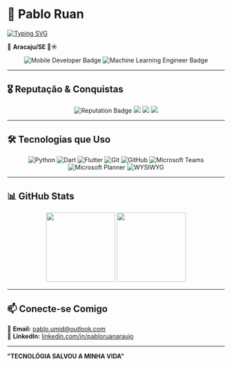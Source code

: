# 🚀 Pablo Ruan  

[![Typing SVG](https://readme-typing-svg.herokuapp.com?font=Fira+Code&weight=500&size=24&duration=3500&pause=1000&color=FFFFFF&background=000000&center=true&vCenter=true&width=500&height=50&lines=Lider+Execução+%7C+Construtor+Vendas)](https://github.com/Pablohtp1)

📍 **Aracaju/SE 🌴☀️**  

<div align="center">
  <img src="https://img.shields.io/badge/Position-Mobile%20Developer-blue?style=for-the-badge&logo=flutter" alt="Mobile Developer Badge">
  <img src="https://img.shields.io/badge/Position-Machine%20Learning%20Engineer-green?style=for-the-badge&logo=pytorch" alt="Machine Learning Engineer Badge">
</div>

---

## 🎖 **Reputação & Conquistas**  

<div align="center">
  <img src="https://img.shields.io/badge/Reputation-1230-blueviolet?style=for-the-badge&logo=stackoverflow" alt="Reputation Badge">
  <img src="https://img.shields.io/badge/Answers-57-yellow?style=for-the-badge&logo=stackoverflow">
  <img src="https://img.shields.io/badge/Questions-2-orange?style=for-the-badge&logo=stackoverflow">
  <img src="https://img.shields.io/badge/Profile%20Views-544-lightblue?style=for-the-badge&logo=github">
</div>

---

## **🛠️ Tecnologias que Uso**
<div align="center">
  <img src="https://img.shields.io/badge/Python-3776AB?style=for-the-badge&logo=python&logoColor=white" alt="Python">
  <img src="https://img.shields.io/badge/Dart-0175C2?style=for-the-badge&logo=dart&logoColor=white" alt="Dart">
  <img src="https://img.shields.io/badge/Flutter-02569B?style=for-the-badge&logo=flutter&logoColor=white" alt="Flutter">
  <img src="https://img.shields.io/badge/Git-F05032?style=for-the-badge&logo=git&logoColor=white" alt="Git">
  <img src="https://img.shields.io/badge/GitHub-181717?style=for-the-badge&logo=github&logoColor=white" alt="GitHub">
  <img src="https://img.shields.io/badge/Microsoft%20Teams-6264A7?style=for-the-badge&logo=microsoft-teams&logoColor=white" alt="Microsoft Teams">
  <img src="https://img.shields.io/badge/Microsoft%20Planner-107C41?style=for-the-badge&logo=microsoft&logoColor=white" alt="Microsoft Planner">
  <img src="https://img.shields.io/badge/WYSIWYG-FF7F50?style=for-the-badge&logo=wysiwyg&logoColor=white" alt="WYSIWYG">
</div>

---

## **📊 GitHub Stats**
<div align="center">
  <img height="160em" src="https://github-readme-stats.vercel.app/api?username=Pablohtp1&show_icons=true&theme=dark&include_all_commits=true&count_private=true&cache_seconds=1800"/>
  <img height="160em" src="https://github-readme-stats.vercel.app/api/top-langs/?username=Pablohtp1&layout=compact&theme=dark&cache_seconds=1800"/>
</div>

---

## **📫 Conecte-se Comigo**
📩 **Email:** [pablo.umid@outlook.com](mailto:pablo.umid@outlook.com)  
🔗 **LinkedIn:** [linkedin.com/in/pabloruanaraujo](https://linkedin.com/in/pabloruanaraujo)   

---

 **"TECNOLÓGIA SALVOU A MINHA VIDA"** 

